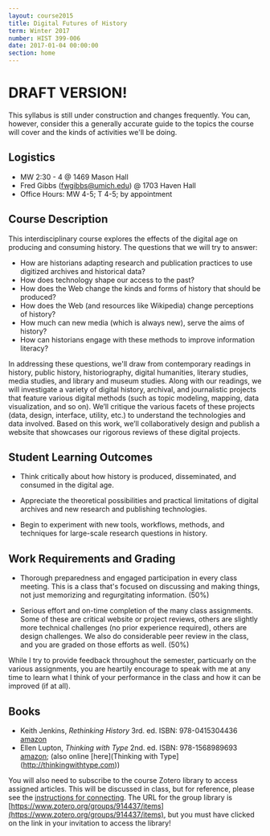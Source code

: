 ```yaml
---
layout: course2015 
title: Digital Futures of History
term: Winter 2017
number: HIST 399-006
date: 2017-01-04 00:00:00
section: home
---
```


# DRAFT VERSION! 
This syllabus is still under construction and changes frequently. You can, however, consider this a generally accurate guide to the topics the course will cover and the kinds of activities we'll be doing.

## Logistics
- MW 2:30 - 4 @ 1469 Mason Hall
- Fred Gibbs \([fwgibbs@umich.edu](mailto:fwgibbs@umich.edu)\) @ 1703 Haven Hall 
- Office Hours: MW 4-5; T 4-5; by appointment

## Course Description
This interdisciplinary course explores the effects of the digital age on producing and consuming history. The questions that we will try to answer:

- How are historians adapting research and publication practices to use digitized archives and historical data? 
- How does technology shape our access to the past? 
- How does the Web change the kinds and forms of history that should be produced? 
- How does the Web (and resources like Wikipedia) change perceptions of history? 
- How much can new media (which is always new), serve the aims of history? 
- How can historians engage with these methods to improve information literacy?

In addressing these questions, we'll draw from contemporary readings in history, public history, historiography, digital humanities, literary studies, media studies, and library and museum studies. Along with our readings, we will investigate a variety of digital history, archival, and journalistic projects that feature various digital methods (such as topic modeling, mapping, data visualization, and so on). We’ll critique the various facets of these projects (data, design, interface, utility, etc.) to understand the technologies and data involved. Based on this work, we’ll collaboratively design and publish a website that showcases our rigorous reviews of these digital projects.


## Student Learning Outcomes
- Think critically about how history is produced, disseminated, and consumed in the digital age.

- Appreciate the theoretical possibilities and practical limitations of digital archives and new research and publishing technologies.

- Begin to experiment with new tools, workflows, methods, and techniques for large-scale research questions in history.


## Work Requirements and Grading
- Thorough preparedness and engaged participation in every class meeting. This is a class that's focused on discussing and making things, not just memorizing and regurgitating information. (50%)

- Serious effort and on-time completion of the many class assignments. Some of these are critical website or project reviews, others are slightly more technical challenges (no prior experience required), others are design challenges. We also do considerable peer review in the class, and you are graded on those efforts as well. (50%)

While I try to provide feedback throughout the semester, particuarly on the various assignments, you are heartily encourage to speak with me at any time to learn what I think of your performance in the class and how it can be improved (if at all).


## Books
- Keith Jenkins, _Rethinking History_ 3rd. ed. ISBN: 978-0415304436 [amazon](https://www.amazon.com/Rethinking-History-Routledge-Classics-96/dp/0415304431/ref=sr_1_1?ie=UTF8&qid=1483304717)
- Ellen Lupton, _Thinking with Type_ 2nd. ed. ISBN: 978-1568989693 [amazon](https://www.amazon.com/Thinking-Type-2nd-revised-expanded/dp/1568989695); (also online [here](Thinking with Type](http://thinkingwithtype.com))

You will also need to subscribe to the course Zotero library to access assigned articles. This will be discussed in class, but for reference, please see the [instructions for connecting](http://fredgibbs.net/courses/etc/zotero.html). The URL for the group library is [https://www.zotero.org/groups/914437/items](https://www.zotero.org/groups/914437/items), but you must have clicked on the link in your invitation to access the library!